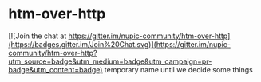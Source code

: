 # htm-over-http

[![Join the chat at https://gitter.im/nupic-community/htm-over-http](https://badges.gitter.im/Join%20Chat.svg)](https://gitter.im/nupic-community/htm-over-http?utm_source=badge&utm_medium=badge&utm_campaign=pr-badge&utm_content=badge)
temporary name until we decide some things
